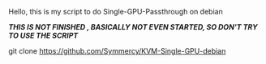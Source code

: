 Hello, this is my script to do Single-GPU-Passthrough on debian 

***THIS IS NOT FINISHED , BASICALLY NOT EVEN STARTED, SO DON'T TRY TO USE THE SCRIPT***

git clone https://github.com/Symmercy/KVM-Single-GPU-debian
